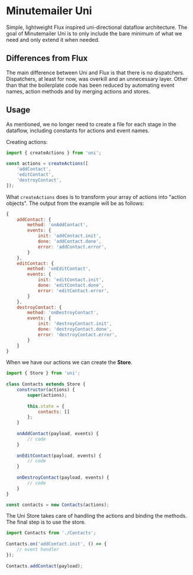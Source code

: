 # Minutemailer Uni

Simple, lightweight Flux inspired uni-directional dataflow architecture.
The goal of Minutemailer Uni is to only include the bare minimum of what we need
and only extend it when needed.

## Differences from Flux

The main difference between Uni and Flux is that there is no dispatchers. Dispatchers, at least for now,
was overkill and an unnecessary layer. Other than that the boilerplate code has been reduced by automating event names, action methods and by merging actions and stores.

## Usage

As mentioned, we no longer need to create a file for each stage in the dataflow, including constants for actions and event names.

Creating actions:

```js
import { createActions } from 'uni';
  
const actions = createActions([
    'addContact',
    'editContact',
    'destroyContact',
]);
```

What `createActions` does is to transform your array of actions into "action objects". The output from the example will be as follows:

```js
{
    addContact: {
        method: 'onAddContact',
        events: {
            init: 'addContact.init',
            done: 'addContact.done',
            error: 'addContact.error',
        }
    },
    editContact: {
        method: 'onEditContact',
        events: {
            init: 'editContact.init',
            done: 'editContact.done',
            error: 'editContact.error',
        }
    },
    destroyContact: {
        method: 'onDestroyContact',
        events: {
            init: 'destroyContact.init',
            done: 'destroyContact.done',
            error: 'destroyContact.error',
        }
    }
}
```

When we have our actions we can create the **Store**.

```js
import { Store } from 'uni';
  
class Contacts extends Store {
    constructor(actions) {
        super(actions);
  
        this.state = {
            contacts: []
        };
    }
  
    onAddContact(payload, events) {
        // code
    }
  
    onEditContact(payload, events) {
        // code
    }
  
    onDestroyContact(payload, events) {
        // code
    }
}

const contacts = new Contacts(actions);
```

The Uni Store takes care of handling the actions and binding the methods. The final step is to use the store.

```js
import Contacts from './Contacts';
  
Contacts.on('addContact.init', () => {
    // event handler
});
  
Contacts.addContact(payload);
```
